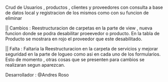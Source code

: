 Crud de Usuarios , productos , clientes  y proveedores con consulta a base de datos local y registracion de los mismos como con su funcion de eliminar

|| Cambios :  Reestructuracion de carpetas en la parte de view , nueva funcion donde se podra desabilitar proeevedor o producto. En la tabla de Producto se mostrara en rojo el proveedor que este desabilitado.

|| Falta : Faltaria la Reestructuracion en la carpeta de servicios  y mejorar seguridad en la parte de logueo como asi en cada uno de los formularios. Esto de momento ,  otras cosas que se presenten para cambios se realizaran segun aparezcan. 




Desarrollador : @Andres Roso

